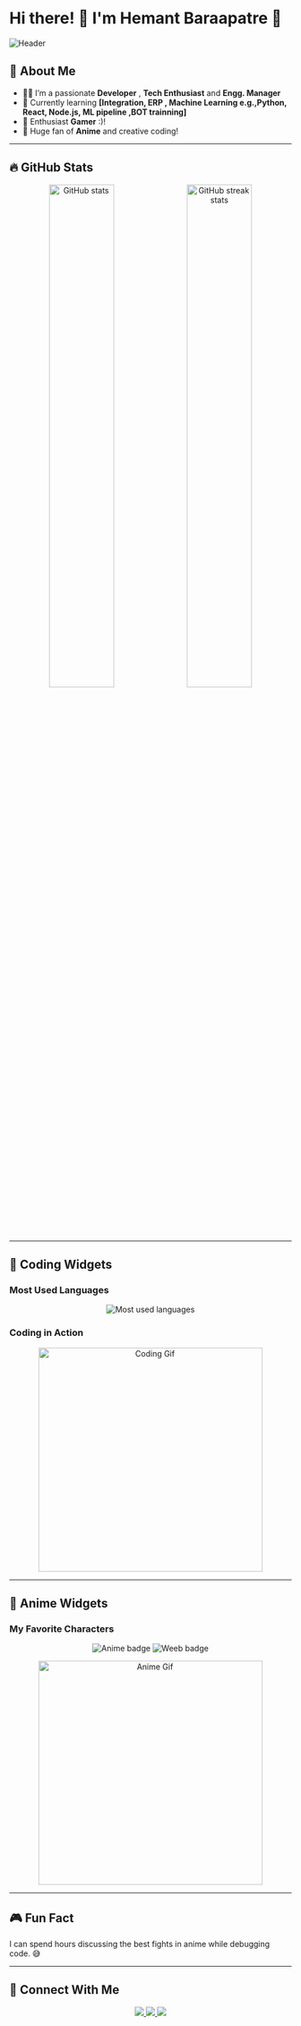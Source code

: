 # Hi there! 👋 I'm Hemant Baraapatre 🚀

![Header](https://capsule-render.vercel.app/api?type=venom&color=gradient&text=I%20AM%20HEMANT!&fontAlign=50&fontAlignY=50&height=200)


## 🌸 About Me
- 👨‍💻 I’m a passionate **Developer** , **Tech Enthusiast** and **Engg. Manager**
- 📖 Currently learning **[Integration, ERP , Machine Learning e.g.,Python, React, Node.js, ML pipeline ,BOT trainning]**
- 🎨 Enthusiast **Gamer** :)!
- 🎨 Huge fan of **Anime** and creative coding!

---

## 🔥 GitHub Stats
<p align="center">
  <img width="48%" src="https://github-readme-stats.vercel.app/api?username=yourusername&show_icons=true&theme=radical" alt="GitHub stats" />
  <img width="48%" src="https://github-readme-streak-stats.herokuapp.com/?user=yourusername&theme=radical" alt="GitHub streak stats" />
</p>

---

## 🧩 Coding Widgets
### Most Used Languages
<p align="center">
  <img src="https://github-readme-stats.vercel.app/api/top-langs/?username=yourusername&layout=compact&theme=radical" alt="Most used languages" />
</p>

### Coding in Action
<p align="center">
  <a href="https://github.com/yourusername">
    <img src="https://media.giphy.com/media/L1R1tvI9svkIWwpVYr/giphy.gif" width="400" alt="Coding Gif">
  </a>
</p>

---

## 🌸 Anime Widgets
### My Favorite Characters
<p align="center">
  <img src="https://shields.io/badge/Anime%20Lover-%F0%9F%8E%A6-red" alt="Anime badge">
  <img src="https://img.shields.io/badge/Weeb-%E2%9C%A8-pink" alt="Weeb badge">
</p>

<p align="center">
  <a href="https://myanimelist.net/">
    <img src="https://media.giphy.com/media/f3iwJFOVOwuy7K6FFw/giphy.gif" width="400" alt="Anime Gif">
  </a>
</p>

---

## 🎮 Fun Fact
I can spend hours discussing the best fights in anime while debugging code. 😅

---

## 💬 Connect With Me
<p align="center">
  <a href="https://www.linkedin.com/in/yourprofile/">
    <img src="https://img.shields.io/badge/LinkedIn-%230077B5.svg?style=for-the-badge&logo=linkedin&logoColor=white" />
  </a>
  <a href="https://twitter.com/yourprofile">
    <img src="https://img.shields.io/badge/Twitter-%231DA1F2.svg?style=for-the-badge&logo=twitter&logoColor=white" />
  </a>
  <a href="mailto:youremail@example.com">
    <img src="https://img.shields.io/badge/Email-D14836?style=for-the-badge&logo=gmail&logoColor=white" />
  </a>
</p>

